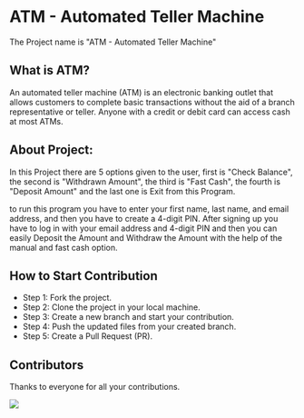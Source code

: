 
# ATM - Automated Teller Machine

The Project name is "ATM -  Automated Teller Machine"

## What is ATM?
An automated teller machine (ATM) is an electronic banking outlet that allows customers to complete basic transactions without the aid of a branch representative or teller. Anyone with a credit or debit card can access cash at most ATMs.

## About Project:

In this Project there are 5 options given to the user, first is "Check Balance", the second is "Withdrawn Amount", the third is "Fast Cash", the fourth is "Deposit Amount" and the last one is Exit from this Program. 

to run this program you have to enter your first name, last name, and email address, and then you have to create a 4-digit PIN. After signing up you have to log in with your email address and 4-digit PIN and then you can easily Deposit the Amount and Withdraw the Amount with the help of the manual and fast cash option.


## How to Start Contribution
- Step 1: Fork the project.
- Step 2: Clone the project in your local machine.
- Step 3: Create a new branch and start your contribution.
- Step 4: Push the updated files from your created branch.
- Step 5: Create a Pull Request (PR). 

## Contributors
Thanks to everyone for all your contributions.

<a href="https://github.com/soravkumarsharma/ATM-Project-for-Beginners/graphs/contributors">
  <img src="https://contrib.rocks/image?repo=soravkumarsharma/ATM-Project-for-Beginners" />
</a>
